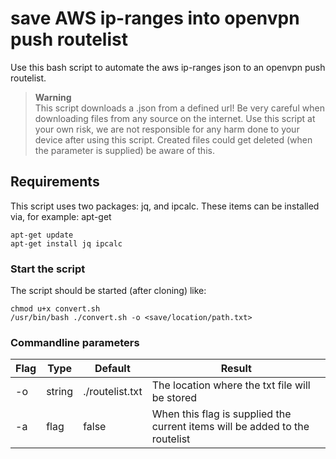 # save AWS ip-ranges into openvpn push routelist

Use this bash script to automate the aws ip-ranges json to an openvpn push routelist. </br>
> **Warning**</br>
>This script downloads a .json from a defined url! Be very careful when downloading files from any source on the internet. Use this script at your own risk, we are not responsible for any harm done to your device after using this script. Created files could get deleted (when the parameter is supplied) be aware of this.

## Requirements
This script uses two packages: jq, and ipcalc. These items can be installed via, for example: apt-get

``` shell
apt-get update
apt-get install jq ipcalc
```

### Start the script
The script should be started (after cloning) like:
``` shell
chmod u+x convert.sh
/usr/bin/bash ./convert.sh -o <save/location/path.txt>
```

### Commandline parameters
| Flag | Type | Default | Result |
| ------------- | ------------- | ------------- | ------------- |
| -o | string | ./routelist.txt | The location where the txt file will be stored
| -a | flag | false | When this flag is supplied the current items will be added to the routelist
